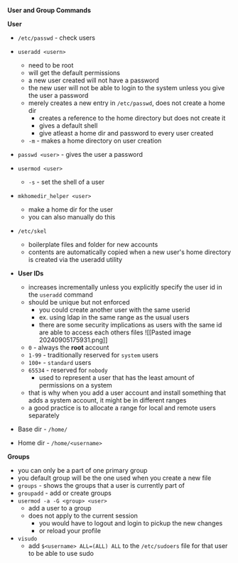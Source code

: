**User and Group Commands**

**User**
- `/etc/passwd` - check users
- `useradd <usern>`
	- need to be root
	- will get the default permissions
	- a new user created will not have a password
	- the new user will not be able to login to the system unless you give the user a password
	- merely creates a new entry in `/etc/passwd`, does not create a home dir
		- creates a reference to the home directory but does not create it
		- gives a default shell
		- give atleast a home dir and password to every user created
	- `-m` - makes a home directory on user creation
- `passwd <user>` - gives the user a password
-  `usermod <user>`
	- `-s` - set the shell of a user
- `mkhomedir_helper <user>`
	- make a home dir for the user
	- you can also manually do this
- `/etc/skel`
	- boilerplate files and folder for new accounts
	- contents are automatically copied when a new user's home directory is created via the useradd utility

- **User IDs**
	- increases incrementally unless you explicitly specify the user id in the `useradd` command
	- should be unique but not enforced
		- you could create another user with the same userid
		- ex. using ldap in the same range as the usual users
		- there are some security implications as users with the same id are able to access each others files
	![[Pasted image 20240905175931.png]] 
	- `0` - always the **root** account
	- `1-99` - traditionally reserved for `system` users
	- `100+` - `standard` users
	- `65534` - reserved for `nobody`
		- used to represent a user that has the least amount of permissions on a system
	- that is why when you add a user account and install something that adds a system account, it might be in different ranges
	- a good practice is to allocate a range for local and remote users separately

- Base dir - `/home/`
- Home dir - `/home/<username>`

**Groups**
- you can only be a part of one primary group
- you default group will be the one used when you create a new file
- `groups` - shows the groups that a user is currently part of
- `groupadd` - add or create groups
- `usermod -a -G <group> <user>`
	- add a user to a group
	- does not apply to the current session
		- you would have to logout and login to pickup the new changes
		- or reload your profile
- `visudo`
	- add `$<username> ALL=(ALL) ALL` to the `/etc/sudoers` file for that user to be able to use sudo